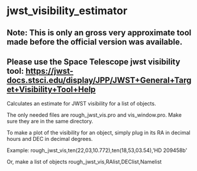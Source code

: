 # jwst_visibility_estimator

## **Note**: This is only an gross very approximate tool made before the official version was available.
## Please use the Space Telescope jwst visibility tool: <a href="">https://jwst-docs.stsci.edu/display/JPP/JWST+General+Target+Visibility+Tool+Help</a>

Calculates an estimate for JWST visibility for a list of objects.

The only needed files are rough_jwst_vis.pro and vis_window.pro. Make sure they are in the same directory.

To make a plot of the visibility for an object, simply plug in its RA in decimal hours and DEC in decimal degrees.

Example:
rough_jwst_vis,ten(22,03,10.772),ten(18,53,03.54),'HD 209458b'

Or, make a list of objects
rough_jwst_vis,RAlist,DEClist,Namelist
